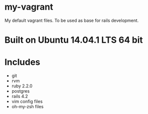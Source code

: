 # my-vagrant
My default vagrant files.  To be used as base for rails development.

# Built on Ubuntu 14.04.1 LTS 64 bit

# Includes

- git
- rvm
- ruby 2.2.0
- postgres
- rails 4.2
- vim config files
- oh-my-zsh files
